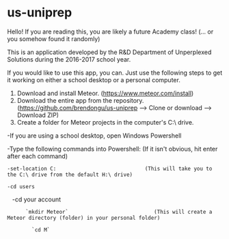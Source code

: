 # us-uniprep

Hello! If you are reading this, you are likely a future Academy class! (... or you somehow found it randomly)

This is an application developed by the R&D Department of Unperplexed Solutions during the 2016-2017 school year.

If you would like to use this app, you can. Just use the following steps to get it working on either a school desktop or a personal
computer. 


1. Download and install Meteor. (https://www.meteor.com/install)
2. Download the entire app from the repository. (https://github.com/brendongu/us-uniprep --> Clone or download --> Download ZIP)
3. Create a folder for Meteor projects in the computer's C:\ drive.

-If you are using a school desktop, open Windows Powershell
    
  -Type the following commands into Powershell:    (If it isn't obvious, hit enter after each command)
        
    -set-location C:                             (This will take you to the C:\ drive from the default H:\ drive)
            
    -cd users
            
    -cd your account
            
            
          `mkdir Meteor`                            (This will create a Meteor directory (folder) in your personal folder)
            
            `cd M`
